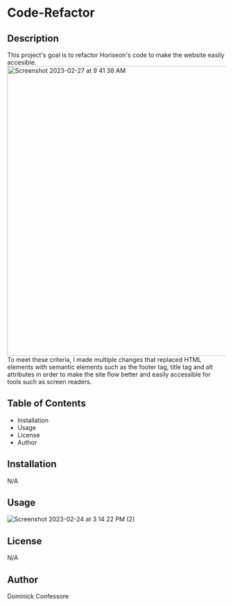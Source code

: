 # Code-Refactor

## Description
This project's goal is to refactor Horiseon's code to make the website easily accesible.
<img width="669" alt="Screenshot 2023-02-27 at 9 41 38 AM" src="https://user-images.githubusercontent.com/123976458/221593959-fda9c9f7-7117-40d7-ad3c-6045cd84d017.png">
To meet these criteria, I made multiple changes that replaced HTML elements with semantic elements such as the footer tag, title tag and alt attributes in order to make the site flow better and easily accessible for tools such as screen readers.


## Table of Contents
- Installation
- Usage
- License
- Author

## Installation
N/A

## Usage
![Screenshot 2023-02-24 at 3 14 22 PM (2)](https://user-images.githubusercontent.com/123976458/221284160-032f13c7-5c93-46ff-92a4-2a727c7fc4ab.png)


## License
N/A

## Author
Dominick Confessore
